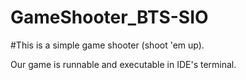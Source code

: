 # GameShooter_BTS-SIO

#This is a simple game shooter (shoot 'em up).

Our game is runnable and executable in IDE's terminal.
